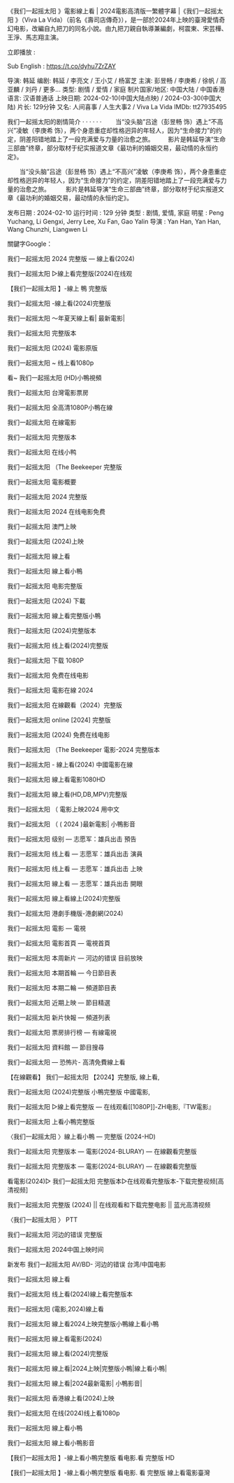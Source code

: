 《我们一起摇太阳 》電影線上看 | 2024電影高清版一繁體字幕 |《我们一起摇太阳 》（Viva La Vida）（前名《壽司店傳奇》），是一部於2024年上映的臺灣愛情奇幻电影，改編自九把刀的同名小說。由九把刀親自執導兼編劇，柯震東、宋芸樺、王淨、馬志翔主演。

立即播放 :<a href='https://t.co/dyhu7ZrZAY' style='display:none;'>我们一起摇太阳 Viva La Vida 完整版本 (2024) FULL HD</a>

Sub English : <a href='https://t.co/dyhu7ZrZAY' style='display:none;'>https://t.co/dyhu7ZrZAY</a>

导演: 韩延
编剧: 韩延 / 李亮文 / 王小艾 / 杨富芝
主演: 彭昱畅 / 李庚希 / 徐帆 / 高亚麟 / 刘丹 / 更多...
类型: 剧情 / 爱情 / 家庭
制片国家/地区: 中国大陆 / 中国香港
语言: 汉语普通话
上映日期: 2024-02-10(中国大陆点映) / 2024-03-30(中国大陆)
片长: 129分钟
又名: 人间喜事 / 人生大事2 / Viva La Vida
IMDb: tt27935495

我们一起摇太阳的剧情简介 · · · · · ·
　　当“没头脑”吕途（彭昱畅 饰）遇上“不高兴”凌敏（李庚希 饰），两个身患重症却性格迥异的年轻人，因为“生命接力”的约定，阴差阳错地踏上了一段充满爱与力量的治愈之旅。
　　影片是韩延导演“生命三部曲”终章，部分取材于纪实报道文章《最功利的婚姻交易，最动情的永恒约定》。


　　当“没头脑”吕途（彭昱畅 饰）遇上“不高兴”凌敏（李庚希 饰），两个身患重症却性格迥异的年轻人，因为“生命接力”的约定，阴差阳错地踏上了一段充满爱与力量的治愈之旅。 　　 影片是韩延导演“生命三部曲”终章，部分取材于纪实报道文章《最功利的婚姻交易，最动情的永恒约定》。

  发布日期 : 2024-02-10
  运行时间 : 129 分钟
  类型 : 剧情, 爱情, 家庭
  明星 : Peng Yuchang, Li Gengxi, Jerry Lee, Xu Fan, Gao Yalin
  导演 : Yan Han, Yan Han, Wang Chunzhi, Liangwen Li

 

關鍵字Google：

 

我们一起摇太阳  2024 完整版 — 線上看(2024)

 

我们一起摇太阳  ▷線上看完整版(2024)在线观

 

【我们一起摇太阳  】-線上 鴨 完整版

 

我们一起摇太阳  -線上看(2024)完整版

 

我们一起摇太阳  ～年夏天線上看| 最新電影|

 

我们一起摇太阳  完整版本

 

我们一起摇太阳  (2024) 電影原版

 

我们一起摇太阳 ~ 线上看1080p

 

看~ 我们一起摇太阳  (HD)小鴨視頻

 

我们一起摇太阳  台灣電影票房

 

我们一起摇太阳  全高清1080P小鴨在線

 

我们一起摇太阳  在線電影

 

我们一起摇太阳  完整版本

 

我们一起摇太阳  在线小鸭

 

我们一起摇太阳  （The Beekeeper 完整版

 

我们一起摇太阳  電影概要

 

我们一起摇太阳  2024 完整版

 

我们一起摇太阳  2024 在线电影免费

 

我们一起摇太阳  澳門上映

 

我们一起摇太阳  (2024)上映

 

我们一起摇太阳  線上看

 

我们一起摇太阳  線上看小鴨

 

我们一起摇太阳  电影完整版

 

我们一起摇太阳  (2024) 下載

 

我们一起摇太阳  線上看完整版小鴨

 

我们一起摇太阳  (2024)完整版本

 

我们一起摇太阳  线上看(2024)完整版

 

我们一起摇太阳  下载 1080P

 

我们一起摇太阳  免费在线电影

 

我们一起摇太阳  電影在線 2024

 

我们一起摇太阳  在線觀看（2024）完整版

 

我们一起摇太阳  online [2024] 完整版

 

我们一起摇太阳  (2024) 免费在线电影

 

我们一起摇太阳 （The Beekeeper 電影-2024 完整版本

 

我们一起摇太阳  - 線上看(2024) 中國電影在線

 

我们一起摇太阳  線上看電影1080HD

 

我们一起摇太阳  線上看(HD,DB,MPV)完整版

 

我们一起摇太阳 （ 電影上映2024 用中文

 

我们一起摇太阳 （ ( 2024 )最新電影| 小鴨影音

 

我们一起摇太阳  级别 — 志愿军：雄兵出击 預告

 

我们一起摇太阳  线上看 — 志愿军：雄兵出击 演員

 

我们一起摇太阳  线上看 — 志愿军：雄兵出击 上映

 

我们一起摇太阳  線上看 — 志愿军：雄兵出击 開眼

 

我们一起摇太阳  線上看線上(2024)完整版

 

我们一起摇太阳  港劇手機版-港劇網(2024)

 

我们一起摇太阳  電影 — 電視

 

我们一起摇太阳  電影首頁 — 電視首頁

 

我们一起摇太阳  本周新片 — 河边的错误 目前放映

 

我们一起摇太阳  本期首輪 — 今日節目表

 

我们一起摇太阳  本期二輪 — 頻道節目表

 

我们一起摇太阳  近期上映 — 節目精選

 

我们一起摇太阳  新片快報 — 頻道列表

 

我们一起摇太阳  票房排行榜 — 有線電視

 

我们一起摇太阳  資料館 — 節目搜尋

 

我们一起摇太阳  — 恐怖片- 高清免費線上看

 

【在線觀看】 我们一起摇太阳  【2024】完整版, 線上看,

 

我们一起摇太阳  (2024)完整版 小鴨完整版 中國電影,

 

我们一起摇太阳  ▷線上看完整版 — 在线观看[[1080P]]-ZH电影,『TW電影』

 

我们一起摇太阳  上看小鴨完整版

 

〈我们一起摇太阳 〉線上看小鴨 ― 完整版 (2024-HD)

 

我们一起摇太阳  完整版本 — 電影(2024-BLURAY) — 在線觀看完整版

 

我们一起摇太阳  完整版本 — 電影(2024-BLURAY) — 在線觀看完整版

 

看電影(2024)▷ 我们一起摇太阳  完整版本▷在线观看完整版本-下载完整视频[高清视频]

 

我们一起摇太阳  完整版 (2024) || 在线观看和下载完整电影 || 蓝光高清视频

 

〈我们一起摇太阳 〉 PTT

 

我们一起摇太阳  河边的错误 完整版

 

我们一起摇太阳  2024中国上映时间

 

新发布 我们一起摇太阳  AV/BD- 河边的错误 台湾/中国电影

 

我们一起摇太阳  線上看

 

我们一起摇太阳  线上看(2024)線上看完整版本

 

我们一起摇太阳  (電影,2024)線上看

 

我们一起摇太阳  線上看2024上映完整版小鴨線上看小鴨

 

我们一起摇太阳  線上看電影(2024)

 

我们一起摇太阳  線上看(2024)完整版

 

我们一起摇太阳  線上看|2024上映|完整版小鴨|線上看小鴨|

 

我们一起摇太阳  線上看|2024最新電影| 小鴨影音|

 

我们一起摇太阳  香港線上看(2024)上映

 

我们一起摇太阳  在线(2024)线上看1080p

 

我们一起摇太阳  線上看小鴨

 

我们一起摇太阳  線上看小鴨影音

 

【我们一起摇太阳 】-線上看小鴨完整版 看电影.看 完整版 HD

 

【我们一起摇太阳 】-線上看小鴨完整版 看电影. 看 完整版 線上看電影臺灣 
